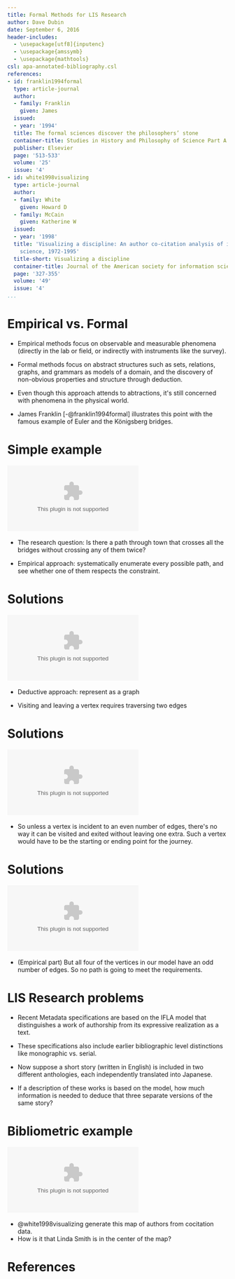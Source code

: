 ```yaml
---
title: Formal Methods for LIS Research
author: Dave Dubin
date: September 6, 2016
header-includes:
  - \usepackage[utf8]{inputenc}
  - \usepackage{amssymb}
  - \usepackage{mathtools}
csl: apa-annotated-bibliography.csl
references:
- id: franklin1994formal
  type: article-journal
  author:
  - family: Franklin
    given: James
  issued:
  - year: '1994'
  title: The formal sciences discover the philosophers’ stone
  container-title: Studies in History and Philosophy of Science Part A
  publisher: Elsevier
  page: '513-533'
  volume: '25'
  issue: '4'
- id: white1998visualizing
  type: article-journal
  author:
  - family: White
    given: Howard D
  - family: McCain
    given: Katherine W
  issued:
  - year: '1998'
  title: 'Visualizing a discipline: An author co-citation analysis of information
    science, 1972-1995'
  title-short: Visualizing a discipline
  container-title: Journal of the American society for information science
  page: '327-355'
  volume: '49'
  issue: '4'
...
```


# Empirical vs. Formal

- Empirical methods focus on observable and measurable phenomena
  (directly in the lab or field, or indirectly with instruments like
  the survey).

- Formal methods focus on abstract structures such as sets, relations,
  graphs, and grammars as models of a domain, and the discovery of
  non-obvious properties and structure through deduction.

- Even though this approach attends to abtractions, it's still concerned with
  phenomena in the physical world.

- James Franklin [-@franklin1994formal] illustrates this point with
  the famous example of Euler and the Königsberg bridges.


# Simple example
![Bridges of Königsberg ](konigsberg1.eps)

- The research question: Is there a path through town that crosses all
  the bridges without crossing any of them twice?

- Empirical approach: systematically enumerate every possible path, and
  see whether one of them respects the constraint.

# Solutions

![Bridges problem as a graph ](konigsberg3.eps)

- Deductive approach: represent as a graph

- Visiting and leaving a vertex requires traversing two edges

# Solutions

![Bridges problem as a graph ](konigsberg3.eps)

- So unless a vertex is incident to an even number of edges, there's
  no way it can be visited and exited without leaving one extra. Such
  a vertex would have to be the starting or ending point for the
  journey.

# Solutions

![Bridges problem as a graph ](konigsberg3.eps)

- (Empirical part) But all four of the vertices in our model have an
  odd number of edges. So no path is going to meet the requirements.

# LIS Research problems

- Recent Metadata specifications are based on the IFLA model that distinguishes
  a work of authorship from its expressive realization as a text.

- These specifications also include earlier bibliographic level distinctions
  like monographic vs. serial.

- Now suppose a short story (written in English) is included in two
  different anthologies, each independently translated into Japanese.

- If a description of these works is based on the model, how much
  information is needed to deduce that three separate versions of the
  same story?


# Bibliometric example
![LIS Researchers ](WhiteMcCain98.eps)

- @white1998visualizing generate this map of authors from cocitation data.
- How is it that Linda Smith is in the center of the map?

# References

